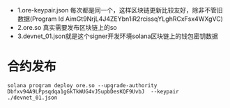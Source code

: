 - 1.ore-keypair.json 每次都是同一个，这样区块链更新比较友好，除非不管旧数据(Program Id AimGt9NrjL4J4ZEYbn1iR2rcissqYLghRCxFsx4WXgVC)
- 2.ore.so 真实需要发布区块链上的so
- 3.devnet_01.json就是这个signer开发环境solana区块链上的钱包密钥数据

# 合约发布
```
solana program deploy ore.so --upgrade-authority Dbfxv94A9LPpsqdqa1gGkTkWUG4vJ5upbDesKQF9UvbJ  --keypair ./devnet_01.json
```